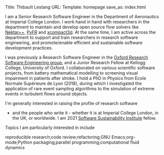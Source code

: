 Title: Thibault Lestang
URL:
Template: homepage
save_as: index.html

I am a Senior Research Software Engineer in the Department of
Aeronautics at Imperial College London. I work hand in hand with
researchers in the department to maintain and develop open source flow
solvers like [Nektar++](https://www.nektar.info/),
[PyFR](https://www.pyfr.org/) and
[xcompact3d](https://github.com/xcompact3d). At the same time, I am active across
the department to support and train researchers in research software
engineering, and promote/enable efficient and sustainable software
development practices.

I was previously a Research Software Engineer in the [Oxford Research
Software Engineering group](https://www.rse.ox.ac.uk), and a Junior
Research Fellow at Kellogg College, University of Oxford. I
collaborated on various scientific software projects, from battery
mathematical modelling to screening visual impairment in patients
after stroke. I hold a PhD in Physics from Ecole Normale Supérieure de
Lyon (2018), during which I investigated the application of rare event
sampling algorithms to the simulation of extreme events in turbulent
flows around objects.

I'm generally interested in raising the profile of research software
- and the people who write it - whether it is at Imperial College
London, in the UK, or worldwide. I am 2021 [Software Sustainability
Institute](https://www.software.ac.uk/) fellow.

Topics I am particularly interested in include

reproducible research;code review;refactoring;GNU Emacs;org-mode;Python packaging;parallel programming;computational fluid dynamics
